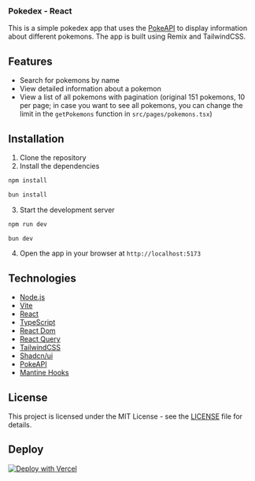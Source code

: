 ### Pokedex - React

This is a simple pokedex app that uses the [PokeAPI](https://pokeapi.co/) to display information about different pokemons. The app is built using Remix and TailwindCSS.

## Features

- Search for pokemons by name
- View detailed information about a pokemon
- View a list of all pokemons with pagination (original 151 pokemons, 10 per page; in case you want to see all pokemons, you can change the limit in the `getPokemons` function in `src/pages/pokemons.tsx`)

## Installation

1. Clone the repository
2. Install the dependencies

```bash
npm install
```

```bash
bun install
```

3. Start the development server

```bash
npm run dev
```

```bash
bun dev
```

4. Open the app in your browser at `http://localhost:5173`

## Technologies

- [Node.js](https://nodejs.org/en/)
- [Vite](https://vitejs.dev/)
- [React](https://reactjs.org/)
- [TypeScript](https://www.typescriptlang.org/)
- [React Dom](https://reactrouter.com/web/guides/quick-start)
- [React Query](https://react-query.tanstack.com/)
- [TailwindCSS](https://tailwindcss.com/)
- [Shadcn/ui](https://ui.shadcn.com/)
- [PokeAPI](https://pokeapi.co/)
- [Mantine Hooks](https://mantine.dev/)


## License

This project is licensed under the MIT License - see the [LICENSE](LICENSE) file for details.

## Deploy

[![Deploy with Vercel](https://vercel.com/button)](https://pokedex-app-remix.vercel.app/)